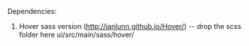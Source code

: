

Dependencies:
1. Hover sass version (http://ianlunn.github.io/Hover/)
-- drop the scss folder here ui/src/main/sass/hover/